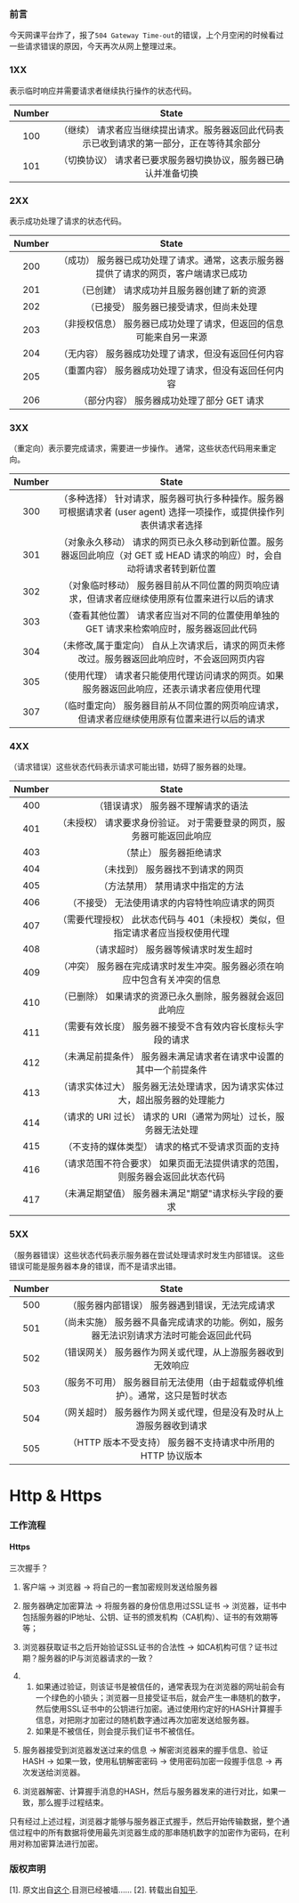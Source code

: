 ### 前言

今天网课平台炸了，报了`504 Gateway Time-out`的错误，上个月空闲的时候看过一些请求错误的原因，今天再次从网上整理过来。

### 1XX

表示临时响应并需要请求者继续执行操作的状态代码。

| Number | State |
| :------: | :-----: |
|    100    |  （继续） 请求者应当继续提出请求。服务器返回此代码表示已收到请求的第一部分，正在等待其余部分     |
|101|（切换协议） 请求者已要求服务器切换协议，服务器已确认并准备切换|

### 2XX

表示成功处理了请求的状态代码。

| Number | State |
| :------: | :-----: |
|    200    | （成功） 服务器已成功处理了请求。通常，这表示服务器提供了请求的网页，客户端请求已成功 |
|    201    |   （已创建） 请求成功并且服务器创建了新的资源    |
|   202     |    （已接受） 服务器已接受请求，但尚未处理   |
|    203    |   （非授权信息） 服务器已成功处理了请求，但返回的信息可能来自另一来源    |
|   204     |   （无内容） 服务器成功处理了请求，但没有返回任何内容    |
|    205    |   （重置内容） 服务器成功处理了请求，但没有返回任何内容    |
|    206    |   （部分内容） 服务器成功处理了部分 GET 请求    |


### 3XX

（重定向）表示要完成请求，需要进一步操作。 通常，这些状态代码用来重定向。

| Number | State |
| :------: | :-----: |
|   300     |    （多种选择） 针对请求，服务器可执行多种操作。服务器可根据请求者 (user agent) 选择一项操作，或提供操作列表供请求者选择   |
|   301     |   （对象永久移动） 请求的网页已永久移动到新位置。服务器返回此响应（对 GET 或 HEAD 请求的响应）时，会自动将请求者转到新位置  |
|    302    |   （对象临时移动） 服务器目前从不同位置的网页响应请求，但请求者应继续使用原有位置来进行以后的请求  |
|    303    |   （查看其他位置） 请求者应当对不同的位置使用单独的 GET 请求来检索响应时，服务器返回此代码    |
|    304    |   （未修改,属于重定向） 自从上次请求后，请求的网页未修改过。服务器返回此响应时，不会返回网页内容   |
|   305     |   （使用代理） 请求者只能使用代理访问请求的网页。如果服务器返回此响应，还表示请求者应使用代理    |
|    307    |    （临时重定向） 服务器目前从不同位置的网页响应请求，但请求者应继续使用原有位置来进行以后的请求   |

### 4XX
（请求错误）这些状态代码表示请求可能出错，妨碍了服务器的处理。

| Number | State |
| :------: | :-----: |
|   400     |    （错误请求） 服务器不理解请求的语法   |
|    401    |   （未授权） 请求要求身份验证。 对于需要登录的网页，服务器可能返回此响应    |
|    403    |   （禁止） 服务器拒绝请求    |
|   404     |    （未找到） 服务器找不到请求的网页   |
|    405    |   （方法禁用） 禁用请求中指定的方法    |
|    406    |    （不接受） 无法使用请求的内容特性响应请求的网页   |
|    407    |   （需要代理授权） 此状态代码与 401（未授权）类似，但指定请求者应当授权使用代理    |
|    408    |   （请求超时） 服务器等候请求时发生超时    |
|    409    |   （冲突） 服务器在完成请求时发生冲突。服务器必须在响应中包含有关冲突的信息    |
|    410    |   （已删除） 如果请求的资源已永久删除，服务器就会返回此响应    |
|    411    |    （需要有效长度） 服务器不接受不含有效内容长度标头字段的请求   |
|   412     |   （未满足前提条件） 服务器未满足请求者在请求中设置的其中一个前提条件    |
|    413    |   （请求实体过大） 服务器无法处理请求，因为请求实体过大，超出服务器的处理能力    |
|    414    |  （请求的 URI 过长） 请求的 URI（通常为网址）过长，服务器无法处理     |
|   415     |  （不支持的媒体类型） 请求的格式不受请求页面的支持     |
|    416    |   （请求范围不符合要求） 如果页面无法提供请求的范围，则服务器会返回此状态代码    |
|    417    |   （未满足期望值） 服务器未满足"期望"请求标头字段的要求    |

### 5XX
（服务器错误）这些状态代码表示服务器在尝试处理请求时发生内部错误。 这些错误可能是服务器本身的错误，而不是请求出错。


| Number | State |
| :------: | :-----: |
|    500    |   （服务器内部错误） 服务器遇到错误，无法完成请求    |
|    501    |   （尚未实施） 服务器不具备完成请求的功能。例如，服务器无法识别请求方法时可能会返回此代码    |
|    502    |   （错误网关） 服务器作为网关或代理，从上游服务器收到无效响应    |
|    503    |   （服务不可用） 服务器目前无法使用（由于超载或停机维护）。通常，这只是暂时状态    |
|    504    |   （网关超时） 服务器作为网关或代理，但是没有及时从上游服务器收到请求    |
|    505    |    （HTTP 版本不受支持） 服务器不支持请求中所用的 HTTP 协议版本   |



# Http & Https

### 工作流程

#### Https

三次握手？

1. 客户端  ->  浏览器  ->  将自己的一套加密规则发送给服务器
2. 服务器确定加密算法 -> 将服务器的身份信息用过SSL证书  ->  浏览器，证书中包括服务器的IP地址、公钥、证书的颁发机构（CA机构）、证书的有效期等等；
3. 浏览器获取证书之后开始验证SSL证书的合法性  ->  如CA机构可信？证书过期？服务器的IP与浏览器请求的一致？

1. 1. 如果通过验证，则该证书是被信任的，通常表现为在浏览器的网址前会有一个绿色的小锁头；浏览器一旦接受证书后，就会产生一串随机的数字，然后使用SSL证书中的公钥进行加密。通过使用约定好的HASH计算握手信息，对把刚才加密过的随机数字通过再次加密发送给服务器。
    2. 如果是不被信任，则会提示我们证书不被信任。

1. 服务器接受到浏览器发送过来的信息  ->  解密浏览器来的握手信息、验证HASH  ->  如果一致，使用私钥解密密码  ->  使用密码加密一段握手信息  ->  再次发送给浏览器。
2. 浏览器解密、计算握手消息的HASH，然后与服务器发来的进行对比，如果一致，那么握手过程结束。



只有经过上述过程，浏览器才能够与服务器正式握手，然后开始传输数据，整个通信过程中的所有数据将使用最先浏览器生成的那串随机数字的加密作为密码，在利用对称加密算法进行加密。




### 版权声明

[1]. 原文出自[这个](http://www.seorv.com/bbs/forum.php?mod=viewthread&tid=4929&archiver=1).目测已经被墙……
[2]. 转载出自[知乎](https://zhuanlan.zhihu.com/p/31674574).